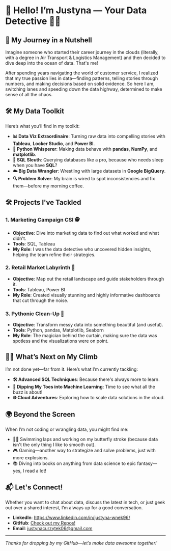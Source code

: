 # 🌟 Hello! I’m Justyna — Your Data Detective 🕵️‍♂️


## 🎢 My Journey in a Nutshell
Imagine someone who started their career journey in the clouds (literally, with a degree in Air Transport & Logistics Management) and then decided to dive deep into the ocean of data. That's me!

After spending years navigating the world of customer service, I realized that my true passion lies in data—finding patterns, telling stories through numbers, and making decisions based on solid evidence. So here I am, switching lanes and speeding down the data highway, determined to make sense of all the chaos.

## 🛠️ My Data Toolkit
Here’s what you’ll find in my toolkit:

- **📊 Data Viz Extraordinaire**: Turning raw data into compelling stories with **Tableau**, **Looker Studio**, and **Power BI**.
- **🐍 Python Whisperer**: Making data behave with **pandas**, **NumPy**, and **matplotlib**.
- **🧠 SQL Sleuth**: Querying databases like a pro, because who needs sleep when you have **SQL**?
- **☁️ Big Data Wrangler**: Wrestling with large datasets in **Google BigQuery**.
- **🔍 Problem Solver**: My brain is wired to spot inconsistencies and fix them—before my morning coffee.

## 🛠️ Projects I've Tackled
### 1. **Marketing Campaign CSI 🕵️**
   - **Objective**: Dive into marketing data to find out what worked and what didn't.
   - **Tools**: SQL, Tableau
   - **My Role**: I was the data detective who uncovered hidden insights, helping the team refine their strategies.

### 2. **Retail Market Labyrinth 🛒**
   - **Objective**: Map out the retail landscape and guide stakeholders through it.
   - **Tools**: Tableau, Power BI
   - **My Role**: Created visually stunning and highly informative dashboards that cut through the noise.

### 3. **Pythonic Clean-Up 🧹**
   - **Objective**: Transform messy data into something beautiful (and useful).
   - **Tools**: Python, pandas, Matplotlib, Seaborn
   - **My Role**: The magician behind the curtain, making sure the data was spotless and the visualizations were on point.

## 🧗‍♂️ What’s Next on My Climb
I’m not done yet—far from it. Here’s what I’m currently tackling:
- **🛠️ Advanced SQL Techniques**: Because there's always more to learn.
- **🤖 Dipping My Toes into Machine Learning**: Time to see what all the buzz is about!
- **🌐 Cloud Adventures**: Exploring how to scale data solutions in the cloud.

## 🌍 Beyond the Screen
When I’m not coding or wrangling data, you might find me:
- 🏊‍♂️ Swimming laps and working on my butterfly stroke (because data isn't the only thing I like to smooth out).
- 🎮 Gaming—another way to strategize and solve problems, just with more explosions.
- 📚 Diving into books on anything from data science to epic fantasy—yes, I read a lot!

## 📬 Let's Connect!
Whether you want to chat about data, discuss the latest in tech, or just geek out over a shared interest, I’m always up for a good conversation.

- **LinkedIn**: https://www.linkedin.com/in/justyna-wnek96/
- **GitHub**: [Check out my Repos!](https://github.com/yourprofile)
- **Email**: justynacurzytek06@gmail.com

---

*Thanks for dropping by my GitHub—let’s make data awesome together!*
